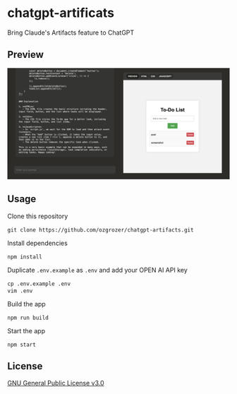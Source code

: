 # chatgpt-artificats

Bring Claude's Artifacts feature to ChatGPT

## Preview

<img src="./preview/Screenshot 2024-06-24 at 1.44.40 AM.png" alt="" width="600" />

## Usage

Clone this repository

```
git clone https://github.com/ozgrozer/chatgpt-artifacts.git
```

Install dependencies

```
npm install
```

Duplicate `.env.example` as `.env` and add your OPEN AI API key

```
cp .env.example .env
vim .env
```

Build the app

```
npm run build
```

Start the app

```
npm start
```

## License

[GNU General Public License v3.0](https://github.com/ozgrozer/chatgpt-artifacts/blob/main/license)

